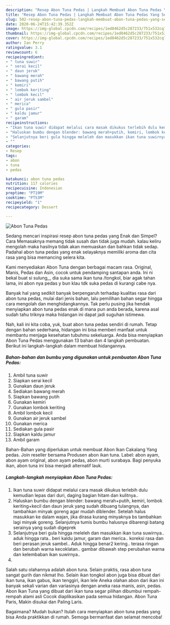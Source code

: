 ```yaml
---
description: "Resep Abon Tuna Pedas | Langkah Membuat Abon Tuna Pedas Yang Sempurna"
title: "Resep Abon Tuna Pedas | Langkah Membuat Abon Tuna Pedas Yang Sempurna"
slug: 502-resep-abon-tuna-pedas-langkah-membuat-abon-tuna-pedas-yang-sempurna
date: 2020-06-24T15:42:39.352Z
image: https://img-global.cpcdn.com/recipes/1ed8462d5c287233/751x532cq70/abon-tuna-pedas-foto-resep-utama.jpg
thumbnail: https://img-global.cpcdn.com/recipes/1ed8462d5c287233/751x532cq70/abon-tuna-pedas-foto-resep-utama.jpg
cover: https://img-global.cpcdn.com/recipes/1ed8462d5c287233/751x532cq70/abon-tuna-pedas-foto-resep-utama.jpg
author: Ian Perry
ratingvalue: 3.1
reviewcount: 6
recipeingredient:
- " tuna suwir"
- " serai kecil"
- " daun jeruk"
- " bawang merah"
- " bawang putih"
- " kemiri"
- " lombok keriting"
- " lombok kecil"
- " air jeruk sambel"
- " merica"
- " gula pasir"
- " kaldu jamur"
- " garam"
recipeinstructions:
- "Ikan tuna suwir didapat melalui cara masak dikukus terlebih dulu kemudian lepas dari duri, daging bagian hitam dan kulitnya.."
- "Haluskan bumbu dengan blender: bawang merah+putih, kemiri, lombok keriting+kecil dan daun jeruk yang sudah dibuang tulangnya, dan tambahkan minyak goreng agar mudah diblender. Setelah halus masukkan ke dalam wajan, jika dirasa kurang minyaknya bs tambahkan lagi minyak goreng. Selanjutnya tumis bumbu halusnya dibarengi batang serainya yang sudah digeprek"
- "Selanjutnya beri gula hingga meleleh dan masukkan ikan tuna suwirnya.. aduk hingga rata.. beri kaldu jamur, garam dan merica.. koreksi rasa dan beri perasan jeruk sambel.. Aduk hingga benar2 kering.. terasa ringan dan berubah warna kecoklatan.. gambar dibawah step perubahan warna dan kelembaban ikan suwirnya.."
- ""
categories:
- Resep
tags:
- abon
- tuna
- pedas

katakunci: abon tuna pedas 
nutrition: 117 calories
recipecuisine: Indonesian
preptime: "PT19M"
cooktime: "PT53M"
recipeyield: "1"
recipecategory: Dessert

---
```



![Abon Tuna Pedas](https://img-global.cpcdn.com/recipes/1ed8462d5c287233/751x532cq70/abon-tuna-pedas-foto-resep-utama.jpg)

Sedang mencari inspirasi resep abon tuna pedas yang Enak dan Simpel? Cara Memasaknya memang tidak susah dan tidak juga mudah. kalau keliru mengolah maka hasilnya tidak akan memuaskan dan bahkan tidak sedap. Padahal abon tuna pedas yang enak selayaknya memiliki aroma dan cita rasa yang bisa memancing selera kita.

Kami menyediakan Abon Tuna dengan berbagai macam rasa. Original, Manis, Pedas dan Asin, cocok untuk pendamping santapan anda. Ini ni bekal buat si sulung,,, dia suka sama ikan tuna /tongkol, biar agak tahan lama, ini abon nya pedas y bun klau tdk suka pedas di kurangi cabe nya.

Banyak hal yang sedikit banyak berpengaruh terhadap kualitas rasa dari abon tuna pedas, mulai dari jenis bahan, lalu pemilihan bahan segar hingga cara mengolah dan menghidangkannya. Tak perlu pusing jika hendak menyiapkan abon tuna pedas enak di mana pun anda berada, karena asal sudah tahu triknya maka hidangan ini dapat jadi suguhan istimewa.


Nah, kali ini kita coba, yuk, buat abon tuna pedas sendiri di rumah. Tetap dengan bahan sederhana, hidangan ini bisa memberi manfaat untuk membantu menjaga kesehatan tubuhmu sekeluarga. Anda bisa menyiapkan Abon Tuna Pedas menggunakan 13 bahan dan 4 langkah pembuatan. Berikut ini langkah-langkah dalam membuat hidangannya.

<!--inarticleads1-->

##### Bahan-bahan dan bumbu yang digunakan untuk pembuatan Abon Tuna Pedas:

1. Ambil  tuna suwir
1. Siapkan  serai kecil
1. Gunakan  daun jeruk
1. Sediakan  bawang merah
1. Siapkan  bawang putih
1. Gunakan  kemiri
1. Gunakan  lombok keriting
1. Ambil  lombok kecil
1. Gunakan  air jeruk sambel
1. Gunakan  merica
1. Sediakan  gula pasir
1. Siapkan  kaldu jamur
1. Ambil  garam


Bahan-Bahan yang diperlukan untuk membuat Abon Ikan Cakalang Yang pedas. Join reseller bersama Produsen abon ikan tuna. Label: abon ayam, abon ayam original, abon ayam pedas, abon murti surabaya. Bagi penyuka ikan, abon tuna ini bisa menjadi alternatif lauk. 

<!--inarticleads2-->

##### Langkah-langkah menyiapkan Abon Tuna Pedas:

1. Ikan tuna suwir didapat melalui cara masak dikukus terlebih dulu kemudian lepas dari duri, daging bagian hitam dan kulitnya..
1. Haluskan bumbu dengan blender: bawang merah+putih, kemiri, lombok keriting+kecil dan daun jeruk yang sudah dibuang tulangnya, dan tambahkan minyak goreng agar mudah diblender. Setelah halus masukkan ke dalam wajan, jika dirasa kurang minyaknya bs tambahkan lagi minyak goreng. Selanjutnya tumis bumbu halusnya dibarengi batang serainya yang sudah digeprek
1. Selanjutnya beri gula hingga meleleh dan masukkan ikan tuna suwirnya.. aduk hingga rata.. beri kaldu jamur, garam dan merica.. koreksi rasa dan beri perasan jeruk sambel.. Aduk hingga benar2 kering.. terasa ringan dan berubah warna kecoklatan.. gambar dibawah step perubahan warna dan kelembaban ikan suwirnya..
1. 


Salah satu olahannya adalah abon tuna. Selain praktis, rasa abon tuna sangat gurih dan nikmat lho. Selain ikan tongkol abon juga bisa dibuat dari ikan tuna, ikan gabus, ikan tenggiri, ikan lele Aneka olahan abon dari ikan ini banyak sekali varian dan variasinya dengan aneka rasa manis, asin, pedas. Abon Ikan Tuna yang dibuat dari ikan tuna segar pilihan dibumbui rempah-rempah alami asli Cocok diaplikasikan pada semua hidangan. Abon Tuna Paris, Makin disukai dan Paling Laris. 

Bagaimana? Mudah bukan? Itulah cara menyiapkan abon tuna pedas yang bisa Anda praktikkan di rumah. Semoga bermanfaat dan selamat mencoba!
